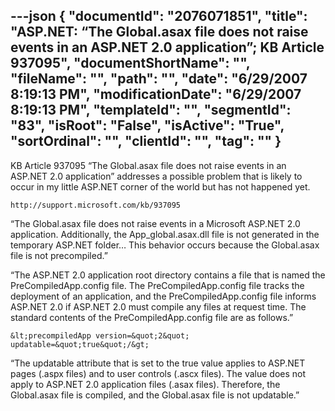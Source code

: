 ---json
{
  "documentId": "2076071851",
  "title": "ASP.NET: “The Global.asax file does not raise events in an ASP.NET 2.0 application”; KB Article 937095",
  "documentShortName": "",
  "fileName": "",
  "path": "",
  "date": "6/29/2007 8:19:13 PM",
  "modificationDate": "6/29/2007 8:19:13 PM",
  "templateId": "",
  "segmentId": "83",
  "isRoot": "False",
  "isActive": "True",
  "sortOrdinal": "",
  "clientId": "",
  "tag": ""
}
---

KB Article 937095 “The Global.asax file does not raise events in an ASP.NET 2.0 application” addresses a possible problem that is likely to occur in my little ASP.NET corner of the world but has not happened yet.

    http://support.microsoft.com/kb/937095

“The Global.asax file does not raise events in a Microsoft ASP.NET 2.0 application. Additionally, the App_global.asax.dll file is not generated in the temporary ASP.NET folder… This behavior occurs because the Global.asax file is not precompiled.”

“The ASP.NET 2.0 application root directory contains a file that is named the PreCompiledApp.config file. The PreCompiledApp.config file tracks the deployment of an application, and the PreCompiledApp.config file informs ASP.NET 2.0 if ASP.NET 2.0 must compile any files at request time. The standard contents of the PreCompiledApp.config file are as follows.”

    &lt;precompiledApp version=&quot;2&quot; updatable=&quot;true&quot;/&gt;

“The updatable attribute that is set to the true value applies to ASP.NET pages (.aspx files) and to user controls (.ascx files). The value does not apply to ASP.NET 2.0 application files (.asax files). Therefore, the Global.asax file is compiled, and the Global.asax file is not updatable.”
